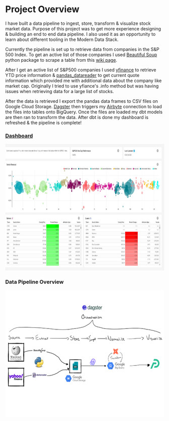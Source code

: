 # Project Overview
I have built a data pipeline to ingest, store, transform & visualize stock market data. Purpose of this project was to get more experience designing & building an end to end data pipeline. I also used it as an opportunity to learn about different tooling in the Modern Data Stack. 

Currently the pipeline is set up to retrieve data from companies in the S&P 500 Index. To get an active list of those companies I used [Beautiful Soup](https://beautiful-soup-4.readthedocs.io/en/latest/) python package to scrape a table from this [wiki page](https://en.wikipedia.org/wiki/List_of_S%26P_500_companies).

After I get an active list of S&P500 companies I used [yfinance](https://github.com/ranaroussi/yfinance ) to retrieve YTD price information & [pandas_datareader](https://pandas-datareader.readthedocs.io/en/latest/readers/yahoo.html) to get current quote information which provided me with additional data about the company like market cap. Originally I tried to use yfiance's .info method but was having issues when retrieving data for a large list of stocks. 

After the data is retrieved I export the pandas data frames to CSV files on Google Cloud Storage. [Dagster](https://github.com/dagster-io/dagster) then triggers my [Airbyte](https://github.com/airbytehq/airbyte) connection to load the files into tables onto BigQuery. Once the files are loaded my dbt models are then ran to transform the data. After dbt is done my dashboard is refreshed & the pipeline is complete!

### **[Dashboard](https://0b99782f.us2a.app.preset.io:443/r/3)**

<a href="https://0b99782f.us2a.app.preset.io:443/r/3" target="_blank"> <img src="Assets\Dashboard.jpg" alt="Dashboard"  width="650" height ="400"/> </a>

### **Data Pipeline Overview**
  <img src="Assets\stock-market-data-pipeline.png" alt="pipeline"  width="650" height="400"/>




